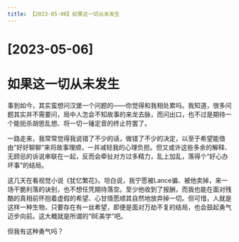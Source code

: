 ```yaml
---
title: 【2023-05-06】如果这一切从未发生
---
```


# [2023-05-06]
# 如果这一切从未发生

事到如今，其实蛮想问汉堡一个问题的——你觉得和我相处累吗。我知道，很多问题其实并不需要问，局中人怎会不知故事的来龙去脉，而问出口，也不过是期待一个能扼杀胡思乱想、将一切一锤定音的终止符罢了。

一路走来，我常常觉得我说错了不少的话，做错了不少的决定，以至于希望能借由“好好聊聊”来将故事理顺，一并减轻我的心理负担。但又或许这些多余的解释、无顾忌的诉说串联在一起，反而会牵扯对方过多精力，乱上加乱，落得个“好心办坏事”的结局。

这几天在看视觉小说《犹忆繁花》。坦白说，我宁愿被Lance骗、被他卖掉，来一场干脆利落的诀别，也不想任凭期待落空。至少他收到了报酬，而我也能在面对残酷的真相前怀抱着虚假的希望、心甘情愿顺其自然地放弃掉一切。但可惜，人就是这样一种生物，只要存在有一丝希望，即便是面对万劫不复的结局，也会鼓起勇气迈步向前。这大概就是所谓的“BE美学”吧。

但我有这种勇气吗？